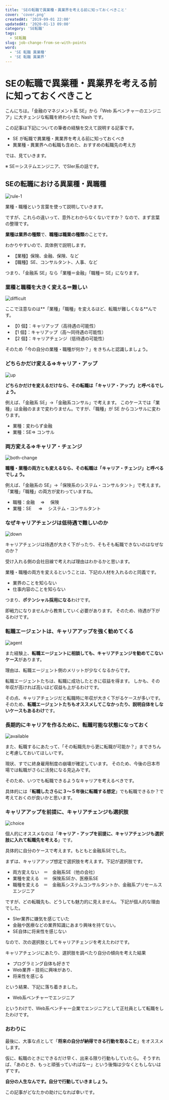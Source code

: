 ```yaml
---
title: 'SEの転職で異業種・異業界を考える前に知っておくべきこと'
cover: 'cover.png'
createdAt: '2019-09-01 22:00'
updatedAt: '2020-01-13 09:00'
category: 'SE転職'
tags:
  - SE転職
slug: job-change-from-se-with-points
word:
  - 'SE 転職 異業種'
  - 'SE 転職 異業界'
---
```


# SEの転職で異業種・異業界を考える前に知っておくべきこと

こんにちは。「金融のマネジメント系 SE」から「Web 系ベンチャーのエンジニア」に大チェンジな転職を終わらせた Nash です。

この記事は下記についての筆者の経験を交えて説明する記事です。

- SE が転職で異業種・異業界を考える前に知っておくべき
- 異業種・異業界への転職も含めた、おすすめの転職先の考え方

では、見ていきます。

※ SE＝システムエンジニア、でSIer系の話です。

## SEの転職における異業種・異職種

![rule-1](1_message.png)

業種・職種という言葉を使って説明していきます。

ですが、これらの違いって、意外とわからなくないですか？
なので、まず言葉の整理です。

**業種は業界の種類**で、**職種は職業の種類**のことです。

わかりやすいので、具体例で説明します。

- 【業種】保険、金融、保険、など
- 【職種】SE、コンサルタント、人事、など

つまり、「金融系 SE」なら「業種＝金融」「職種＝ SE」になります。

### 業種と職種を大きく変える＝難しい

![difficult](2_difficult.png)

ここで注意なのは**「業種」「職種」を変えるほど、転職が難しくなる**んです。

- 【0 個】：キャリアップ（高待遇の可能性）
- 【1 個】：キャリアップ（高〜同待遇の可能性）
- 【2 個】：キャリアチェンジ（低待遇の可能性）

そのため「今の自分の業種・職種が何か？」をきちんと認識しましょう。

### どちらかだけ変える⇒キャリア・アップ

![up](3_up.png)

**どちらかだけを変えるだけなら、その転職は「キャリア・アップ」と呼べるでしょう。**

例えば、「金融系 SE」→「金融系コンサル」で考えます。
このケースでは「業種」は金融のままで変わりません。ですが、「職種」が SE からコンサルに変わります。

- 業種：変わらず金融
- 業種：SE⇒ コンサル

### 両方変える⇒キャリア・チェンジ

![both-change](3_both.png)

**職種・業種の両方とも変えるなら、その転職は「キャリア・チェンジ」と呼べるでしょう。**

例えば、「金融系の SE」→「保険系のシステム・コンサルタント」で考えます。
「業種」「職種」の両方が変わっていますね。

- 職種：金融　 ⇒ 　保険
- 業種：SE 　 ⇒ 　システム・コンサルタント

### なぜキャリアチェンジは低待遇で難しいのか

![down](3_down.png)

キャリアチェンジは待遇が大きく下がったり、そもそも転職できないのはなぜなのか？

受け入れる側の会社目線で考えれば理由はわかるかと思います。

業種・職種の両方を変えるということは、下記の人材を入れるのと同義です。

- 業界のことを知らない
- 仕事内容のことを知らない

つまり、**ポテンシャル採用になる**わけです。

即戦力になりませんから教育していく必要があります。
そのため、待遇が下がるわけです。

### 転職エージェントは、キャリアアップを強く勧めてくる

![agent](4_agent.png)

また経験上、**転職エージェントに相談しても、キャリアチェンジを勧めてこないケース**があります。

理由は、転職エージェント側のメリットが少なくなるからです。

転職エージェントたちは、転職に成功したときに収益を得ます。
しかも、その年収が高ければ高いほど収益も上がるわけです。

その点、キャリアチェンジだと転職時に年収が大きく下がるケースが多いです。
そのため、**転職エージェントたちもオススメしてこなかったり、説明自体をしないケースもあるわけ**です。

### 長期的にキャリアを作るために、転職可能な状態になっておく

![available](4_available.png)

また、転職するにあたって、「その転職先から更に転職が可能か？」まできちんと考慮しておいてほしいです。

現状、すでに終身雇用制度の崩壊が確定しています。
そのため、今後の日本市場では転職がさらに活発になる見込みです。

そのため、いつでも転職できるようなキャリアを考えるべきです。

具体的には「**転職したさらに３〜５年後に転職する想定**」でも転職できるか？で考えておくのが良いかと思います。

### キャリアアップを前提に、キャリアチェンジも選択肢

![choice](4_check.png)

個人的にオススメなのは「**キャリア・アップを前提に、キャリアチェンジも選択肢に入れて転職先を考える**」です。

具体的に自分のケースで考えます。もともと金融系SEでした。

まずは、キャリアアップ想定で選択肢を考えます。下記が選択肢です。

- 両方変えない　＝　金融系SE（他の会社）
- 業種を変える　＝　保険系SEか、医療系SE
- 職種を変える　＝　金融系システムコンサルタントか、金融系プリセールスエンジニア

ですが、どの転職先も、どうしても魅力的に見えません。
下記が個人的な理由でした。

- SIer業界に嫌気を感じていた
- 金融や医療などの業界知識にあまり興味を持てない。
- SE自体に将来性を感じない

なので、次の選択肢としてキャリアチェンジを考えたわけです。

キャリアチェンジにあたり、選択肢を調べたり自分の傾向を考えた結果

- プログラミング自体も好きで
- Web業界・技術に興味があり、
- 将来性を感じる

という結果、下記に落ち着きました。

- Web系ベンチャーでエンジニア

というわけで、Web系ベンチャー企業でエンジニアとして正社員として転職をしたわけです。

### おわりに

最後に、大事な点として「**将来の自分が納得できる行動を取ること**」をオススメします。

仮に、転職のときにできるだけ早く、出来る限り行動もしていたら。
そうすれば、「あのとき、もっと頑張っていればなー」という後悔は少なくともしないはずです。

**自分の人生なんです。自分で行動していきましょう。**

この記事がどなたかの助けになれば幸いです。